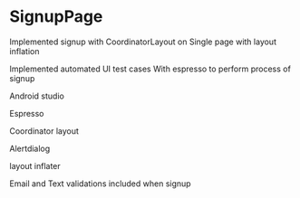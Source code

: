 # SignupPage

Implemented signup with CoordinatorLayout on Single page with layout inflation

Implemented automated UI test cases With espresso to perform process of signup

Android studio

Espresso

Coordinator layout

Alertdialog

layout inflater

Email and Text validations included when signup
